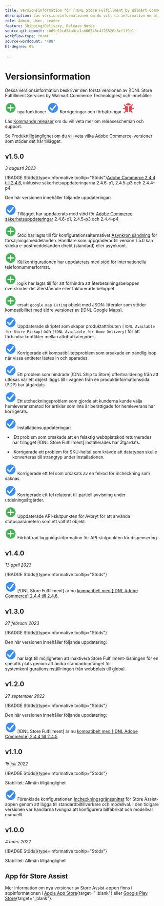 ```yaml
---
title: Versionsinformation för [!DNL Store Fulfillment by Walmart Commerce Technologies]
description: Läs versionsinformationen om du vill ha information om alla  [!DNL Store Fulfillment by Walmart Commerce Technologies] releaser.
role: Admin, User, Leader
feature: Shipping/Delivery, Release Notes
source-git-commit: cb69e11cd54a3ca1ab66543c4f28526a3cf1f9e1
workflow-type: tm+mt
source-wordcount: '488'
ht-degree: 0%

---
```


# Versionsinformation

Dessa versionsinformation beskriver den första versionen av [!DNL Store Fulfillment Services by Walmart Commerce Technologies] och innehåller:

![Nya](../assets/new.svg) nya funktioner
![ Åtgärdat problem ](../assets/fix.svg) Korrigeringar och förbättringar
![Kända fel](../assets/bug.svg)

Läs [Kommande releaser](https://experienceleague.adobe.com/docs/commerce-operations/release/planning/schedule.html?lang=sv-SE) om du vill veta mer om releasescheman och support.

Se [Produkttillgänglighet](https://experienceleague.adobe.com/docs/commerce-operations/release/product-availability.html?lang=sv-SE) om du vill veta vilka Adobe Commerce-versioner som stöder det här tillägget.

## v1.5.0

*3 augusti 2023*

[!BADGE Stöds]{type=Informative tooltip="Stöds"}[Adobe Commerce 2.4.4 till 2.4.6](https://experienceleague.adobe.com/docs/commerce-operations/release/product-availability.html?lang=sv-SE), inklusive säkerhetsuppdateringarna 2.4.6-p1, 2.4.5-p3 och 2.4.4-p4

Den här versionen innehåller följande uppdateringar:

![Nytt](../assets/fix.svg) Tillägget har uppdaterats med stöd för [Adobe Commerce säkerhetsuppdateringar](https://experienceleague.adobe.com/docs/commerce-operations/release/notes/security-patches/overview.html?lang=sv-SE) 2.4.6-p1, 2.4.5-p3 och 2.4.4-p4.

![Nytt](../assets/new.svg)<!-- WMTP-918 --> Stöd har lagts till för konfigurationsalternativet [Asynkron sändning](sales-emails.md) för försäljningsmeddelanden. Handlare som uppgraderar till version 1.5.0 kan skicka e-postmeddelanden direkt (standard) eller asynkront.

![Nytt](../assets/new.svg)<!-- WMTP-916--> [Källkonfigurationen](merchant-store-configuration.md) har uppdaterats med stöd för internationella telefonnummerformat.

![Ny](../assets/new.svg) logik har lagts till för att förhindra att återbetalningsbeloppen överskrider det återstående eller fakturerade beloppet.

![Nytt](../assets/new.svg)<!-- WMTP-882 --> ersatt `google.map.LatLng` objekt med JSON-litteraler som stöder kompatibilitet med äldre versioner av [!DNL Google Maps].

![Korrigerat problem](../assets/fix.svg)<!-- WMTP- --> Uppdaterade skriptet som skapar produktattributen `[!DNL Available for Store Pickup]` och `[!DNL Available for Home Delivery]` för att förhindra konflikter mellan attributkategorier.

![Korrigerat problem](../assets/fix.svg)<!-- WMTP-915 --> Korrigerade ett kompatibilitetsproblem som orsakade en oändlig loop när vissa entiteter lästes in och sparades.

![Korrigerat problem](../assets/fix.svg)<!-- WMTP-921 --> Ett problem som hindrade [!DNL Ship to Store] offertvalidering från att utlösas när ett objekt läggs till i vagnen från en produktinformationssida (PDP) har åtgärdats.

![Korrigerat problem](../assets/fix.svg)<!-- WMTP- 932 --> Ett utcheckningsproblem som gjorde att kunderna kunde välja hemleveransmetod för artiklar som inte är berättigade för hemleverans har korrigerats.

![Ett problem har åtgärdats](../assets/fix.svg) Installationsuppdateringar:

- &#x200B;<!-- WMTP-880--> Ett problem som orsakade att en felaktig webbplatskod returnerades när tillägget [!DNL Store Fulfillment] installerades har åtgärdats.

- &#x200B;<!-- WMTP-878--> Korrigerade ett problem för SKU-heltal som krävde att datatypen skulle konverteras till strängtyp under installationen.

![Korrigerat problem](../assets/fix.svg)<!-- WMTP-915--> Korrigerade ett fel som orsakats av en felkod för incheckning som saknas.

![Korrigerat problem](../assets/fix.svg)<!-- WMTP-932 --> Korrigerade ett fel relaterat till partiell avvisning under utdelningsåtgärder.

![Nytt](../assets/new.svg)<!-- WMTP-953 --> Uppdaterade API-slutpunkten för Avbryt för att använda statusparametern som ett valfritt objekt.

![Nytt](../assets/new.svg)<!-- WMTP-960 --> Förbättrad loggningsinformation för API-slutpunkten för dispensering.

## v1.4.0

*13 april 2023*

[!BADGE Stöds]{type=Informative tooltip="Stöds"}

![Nytt](../assets/fix.svg) [!DNL Store Fulfillment] är nu [kompatibelt med  [!DNL Adobe Commerce]  2.4.4 till 2.4.6](https://experienceleague.adobe.com/docs/commerce-operations/release/product-availability.html?lang=sv-SE).


## v1.3.0

*27 februari 2023*

[!BADGE Stöds]{type=Informative tooltip="Stöds"}

Den här versionen innehåller följande uppdatering:

![Nytt](../assets/fix.svg)<!-- WMTP-795 --> har lagt till möjligheten att inaktivera Store Fulfillment-lösningen för en specifik plats genom att ändra standardomfånget för systemkonfigurationsinställningen från webbplats till global.

## v1.2.0

*27 september 2022*

[!BADGE Stöds]{type=Informative tooltip="Stöds"}

Den här versionen innehåller följande uppdatering:

![Nytt](../assets/fix.svg) [!DNL Store Fulfillment] är nu [kompatibelt med  [!DNL Adobe Commerce]  2.4.4 till 2.4.5](https://experienceleague.adobe.com/docs/commerce-operations/release/product-availability.html?lang=sv-SE).


## v1.1.0

*15 juli 2022*

[!BADGE Stöds]{type=Informative tooltip="Stöds"}

Stabilitet: Allmän tillgänglighet

![Nytt](../assets/fix.svg)<!-- WMTP-731 --> Förenklade konfigurationen [Incheckningsgränssnittet](check-in-experience-setup.md) för Store Assist-appen genom att lägga till standardbiltillverkare och modellval. I den tidigare versionen var handlarna tvungna att konfigurera bilfabrikat och modellval manuellt.

## v1.0.0

*4 mars 2022*

[!BADGE Stöds]{type=Informative tooltip="Stöds"}

Stabilitet: Allmän tillgänglighet

## App för Store Assist

Mer information om nya versioner av Store Assist-appen finns i appinformationen i [Apple App Store](https://apps.apple.com/us/app/store-assist-by-walmart/id1609281539){target="_blank"} eller [Google Play Store](https://play.google.com/store/apps/details?id=com.walmart.faas.storeassist){target="_blank"}.
